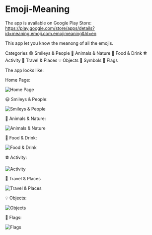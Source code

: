 # Emoji-Meaning

The app is available on Google Play Store: https://play.google.com/store/apps/details?id=meaning.emoji.com.emojimeaning&hl=en

This app let you know the meanong of all the emojis.

Categories
😃 Smileys & People
🐻 Animals & Nature
🍔 Food & Drink
⚽ Activity
🌇 Travel & Places
💡 Objects
🔣 Symbols
🎌 Flags

The app looks like:

Home Page:

![Home Page](https://lh3.googleusercontent.com/EneXkH3fL5jupeg_eFTJ5naKjLO1ed7uhDtkT4G-Vb290ZB7Jr1_hEJzAV6ry1DeqdJG=h900-rw)

😃 Smileys & People:

![Smileys & People](https://lh3.googleusercontent.com/bV14xMZLi_DcMsECMrz8VeZVH0iS00vv9zInSQztQYDhWQ4WqOfjtUQXezc_JknPIEdq=h900-rw)

🐻 Animals & Nature:

![Animals & Nature](https://lh3.googleusercontent.com/AU2facNTc6qPZVfhBK086qos2GBiQRIX_i-DNnPzvjtxFeGmpNekgMAR-xpnKAWjzg=h900-rw)

🍔 Food & Drink:

![Food & Drink](https://lh3.googleusercontent.com/pKj2H87fvo8gj5RtLEnWeM2A_1A8DJd2vkki0H07zrK7vmGGsBQIalL7Ts1lnMRa5fWa=h900-rw)

⚽ Activity:

![Activity](https://lh3.googleusercontent.com/3WMJ4HLwMbzO2e3YhZBC8rFqt1wbNxK3zenPsvUuueHNOXot50JJbHyZfTT7_XSUYQ=h900-rw)

🌇 Travel & Places

![Travel & Places](https://lh3.googleusercontent.com/HL0OfkZJCK4uIfhhz6x1KuXDpuj0dUvyBL2qwkMcjZE-md6DFreLqJxu3Hm0D_kVhw=h900-rw)

💡 Objects:

![Objects](https://lh3.googleusercontent.com/TJzG3LWflipcwB-Qw6Zt7sOhrKE5JrD8qijkS1GKmYOBqvrhWPx4HVgQrdRYb8OH3FA=h900-rw)

🎌 Flags:

![Flags](https://lh3.googleusercontent.com/2rGLhZJN_wT-Erp2yXxC1f6TPUrEKkrBnrks5AHQTk6LlAvrTC-Z3-JmUgRPrPfvtQ=h900-rw)




